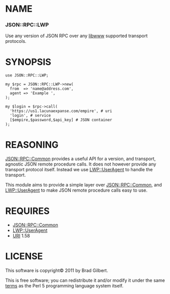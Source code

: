 # NAME

### JSON::RPC::LWP

Use any version of JSON RPC over any [libwww][] supported transport protocols.

# SYNOPSIS

    use JSON::RPC::LWP;

    my $rpc = JSON::RPC::LWP->new(
      from  => 'name@address.com',
      agent => 'Example ',
    );

    my $login = $rpc->call(
      'https://us1.lacunaexpanse.com/empire', # uri
      'login', # service
      [$empire,$password,$api_key] # JSON container
    );

# REASONING

[JSON::RPC::Common][] provides a useful API for a version, and transport,
agnostic JSON remote procedure calls.
It does not however provide any transport protocol itself.
Instead we use [LWP::UserAgent][] to handle the transport.

This module aims to provide a simple layer over
[JSON::RPC::Common][], and [LWP::UserAgent][] to make
JSON remote procedure calls easy to use.

# REQUIRES

- [JSON::RPC::Common][]
- [LWP::UserAgent][]
- [URI][] 1.58

# LICENSE

This software is copyright&copy; 2011 by Brad Gilbert.

This is free software; you can redistribute it and/or modify it under
the same [terms][license] as the Perl 5 programming language system itself.

[JSON::RPC::Common]: http://search.cpan.org/dist/JSON-RPC-Common
[LWP::UserAgent]:    http://search.cpan.org/dist/libwww-perl
[libwww]:            http://search.cpan.org/dist/libwww-perl
[URI]:               http://search.cpan.org/perldoc/URI

[license]: https://github.com/b2gills/JSON-RPC-LWP/blob/release/LICENSE

